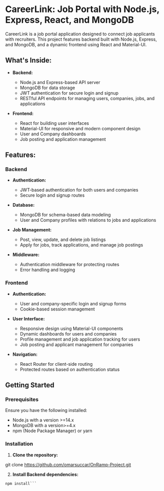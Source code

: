 # CareerLink: Job Portal with Node.js, Express, React, and MongoDB

CareerLink is a job portal application designed to connect job applicants with recruiters. This project features backend built with Node.js, Express, and MongoDB, and a dynamic frontend using React and Material-UI.

## What's Inside:

- **Backend:**
  - Node.js and Express-based API server
  - MongoDB for data storage
  - JWT authentication for secure login and signup
  - RESTful API endpoints for managing users, companies, jobs, and applications

- **Frontend:**
  - React for building user interfaces
  - Material-UI for responsive and modern component design
  - User and Company dashboards
  - Job posting and application management

## Features:

### Backend
- **Authentication:**
  - JWT-based authentication for both users and companies
  - Secure login and signup routes

- **Database:**
  - MongoDB for schema-based data modeling
  - User and Company profiles with relations to jobs and applications

- **Job Management:**
  - Post, view, update, and delete job listings
  - Apply for jobs, track applications, and manage job postings

- **Middleware:**
  - Authentication middleware for protecting routes
  - Error handling and logging

### Frontend
- **Authentication:**
  - User and company-specific login and signup forms
  - Cookie-based session management

- **User Interface:**
  - Responsive design using Material-UI components
  - Dynamic dashboards for users and companies
  - Profile management and job application tracking for users
  - Job posting and applicant management for companies

- **Navigation:**
  - React Router for client-side routing
  - Protected routes based on authentication status

## Getting Started

### Prerequisites
Ensure you have the following installed:

- Node.js with a version >=14.x
- MongoDB with a version>=4.x
- npm (Node Package Manager) or yarn

### Installation

1. **Clone the repository:**

git clone https://github.com/omarsuccar/OnRamp-Project.git

2. **Install Backend dependencies:**
```cd backend
npm install```

